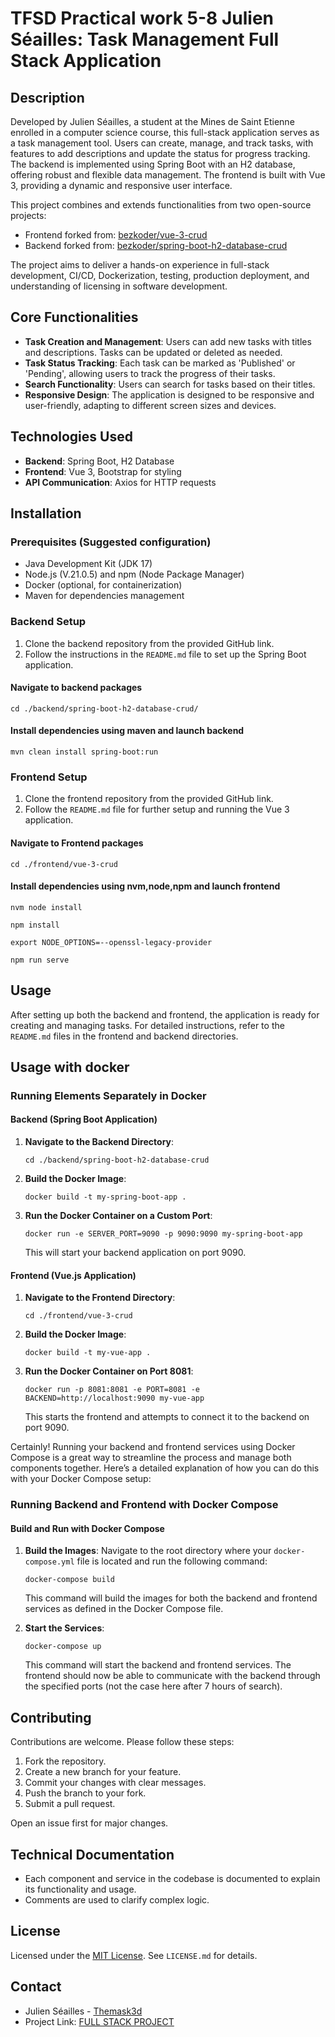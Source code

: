 # TFSD Practical work 5-8 Julien Séailles: Task Management Full Stack Application

## Description
Developed by Julien Séailles, a student at the Mines de Saint Etienne enrolled in a computer science course, this full-stack application serves as a task management tool. Users can create, manage, and track tasks, with features to add descriptions and update the status for progress tracking. The backend is implemented using Spring Boot with an H2 database, offering robust and flexible data management. The frontend is built with Vue 3, providing a dynamic and responsive user interface.

This project combines and extends functionalities from two open-source projects:
- Frontend forked from: [bezkoder/vue-3-crud](https://github.com/bezkoder/vue-3-crud)
- Backend forked from: [bezkoder/spring-boot-h2-database-crud](https://github.com/bezkoder/spring-boot-h2-database-crud)

The project aims to deliver a hands-on experience in full-stack development, CI/CD, Dockerization, testing, production deployment, and understanding of licensing in software development.

## Core Functionalities
- **Task Creation and Management**: Users can add new tasks with titles and descriptions. Tasks can be updated or deleted as needed.
- **Task Status Tracking**: Each task can be marked as 'Published' or 'Pending', allowing users to track the progress of their tasks.
- **Search Functionality**: Users can search for tasks based on their titles.
- **Responsive Design**: The application is designed to be responsive and user-friendly, adapting to different screen sizes and devices.

## Technologies Used
- **Backend**: Spring Boot, H2 Database
- **Frontend**: Vue 3, Bootstrap for styling
- **API Communication**: Axios for HTTP requests

## Installation

### Prerequisites (Suggested configuration)
- Java Development Kit (JDK 17)
- Node.js (V.21.0.5) and npm (Node Package Manager)
- Docker (optional, for containerization)
- Maven for dependencies management
### Backend Setup
1. Clone the backend repository from the provided GitHub link.
2. Follow the instructions in the `README.md` file to set up the Spring Boot application.

#### Navigate to backend packages
````
cd ./backend/spring-boot-h2-database-crud/
````
#### Install dependencies using maven and launch backend
````
mvn clean install spring-boot:run
````

### Frontend Setup
1. Clone the frontend repository from the provided GitHub link.
2. Follow the `README.md` file for further setup and running the Vue 3 application.

#### Navigate to Frontend packages
````
cd ./frontend/vue-3-crud
````
#### Install dependencies using nvm,node,npm and launch frontend
````
nvm node install
````

````
npm install
````

````
export NODE_OPTIONS=--openssl-legacy-provider
````

````
npm run serve
````

## Usage
After setting up both the backend and frontend, the application is ready for creating and managing tasks. For detailed instructions, refer to the `README.md` files in the frontend and backend directories.

## Usage with docker

### Running Elements Separately in Docker

#### Backend (Spring Boot Application)

1. **Navigate to the Backend Directory**:
   ```
   cd ./backend/spring-boot-h2-database-crud
   ```

2. **Build the Docker Image**:
   ```
   docker build -t my-spring-boot-app .
   ```

3. **Run the Docker Container on a Custom Port**:
   ```
   docker run -e SERVER_PORT=9090 -p 9090:9090 my-spring-boot-app
   ```

   This will start your backend application on port 9090.

#### Frontend (Vue.js Application)

1. **Navigate to the Frontend Directory**:
   ```
   cd ./frontend/vue-3-crud
   ```

2. **Build the Docker Image**:
   ```
   docker build -t my-vue-app .
   ```

3. **Run the Docker Container on Port 8081**:
   ```
   docker run -p 8081:8081 -e PORT=8081 -e BACKEND=http://localhost:9090 my-vue-app
   ```

   This starts the frontend and attempts to connect it to the backend on port 9090.

Certainly! Running your backend and frontend services using Docker Compose is a great way to streamline the process and manage both components together. Here’s a detailed explanation of how you can do this with your Docker Compose setup:

### Running Backend and Frontend with Docker Compose

#### Build and Run with Docker Compose

1. **Build the Images**:
   Navigate to the root directory where your `docker-compose.yml` file is located and run the following command:
   ```
   docker-compose build
   ```
   This command will build the images for both the backend and frontend services as defined in the Docker Compose file.

2. **Start the Services**:
   ```
   docker-compose up
   ```
   This command will start the backend and frontend services. The frontend should now be able to communicate with the backend through the specified ports (not the case here after 7 hours of search).


## Contributing
Contributions are welcome. Please follow these steps:
1. Fork the repository.
2. Create a new branch for your feature.
3. Commit your changes with clear messages.
4. Push the branch to your fork.
5. Submit a pull request.

Open an issue first for major changes.

## Technical Documentation
- Each component and service in the codebase is documented to explain its functionality and usage.
- Comments are used to clarify complex logic.

## License
Licensed under the [MIT License](LICENSE.md). See `LICENSE.md` for details.

## Contact
- Julien Séailles - [Themask3d](https://github.com/Themask3d)
- Project Link: [FULL STACK PROJECT](https://github.com/Themask3d/TFSD)
